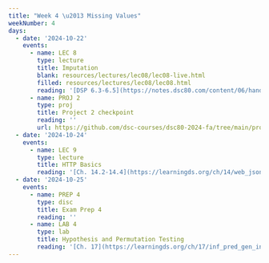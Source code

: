 ```yaml
---
title: "Week 4 \u2013 Missing Values"
weekNumber: 4
days:
  - date: '2024-10-22'
    events:
      - name: LEC 8
        type: lecture
        title: Imputation
        blank: resources/lectures/lec08/lec08-live.html
        filled: resources/lectures/lec08/lec08.html
        reading: '[DSP 6.3-6.5](https://notes.dsc80.com/content/06/handling-missing-data.html)'
      - name: PROJ 2
        type: proj
        title: Project 2 checkpoint
        reading: ''
        url: https://github.com/dsc-courses/dsc80-2024-fa/tree/main/projects/project02
  - date: '2024-10-24'
    events:
      - name: LEC 9
        type: lecture
        title: HTTP Basics
        reading: '[Ch. 14.2-14.4](https://learningds.org/ch/14/web_json.html)'
  - date: '2024-10-25'
    events:
      - name: PREP 4
        type: disc
        title: Exam Prep 4
        reading: ''
      - name: LAB 4
        type: lab
        title: Hypothesis and Permutation Testing
        reading: '[Ch. 17](https://learningds.org/ch/17/inf_pred_gen_intro.html)'
---
```


